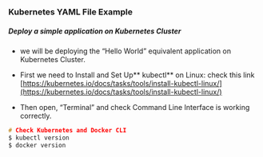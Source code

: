 ### Kubernetes YAML File Example

##### Deploy a simple application on Kubernetes Cluster

- we will be deploying the “Hello World” equivalent application on Kubernetes Cluster.

- First we need to Install and Set Up** kubectl** on Linux: 
check this link  [https://kubernetes.io/docs/tasks/tools/install-kubectl-linux/](https://kubernetes.io/docs/tasks/tools/install-kubectl-linux/)

- Then open, “Terminal” and check Command Line Interface is working correctly.
```c
# Check Kubernetes and Docker CLI
$ kubectl version
$ docker version
```
